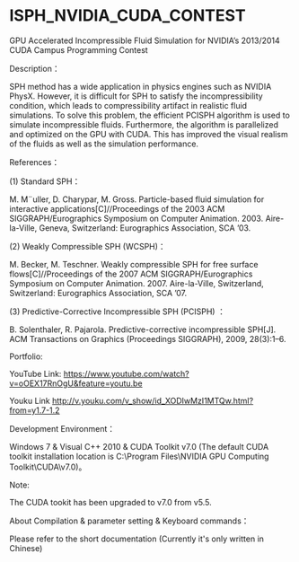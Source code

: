ISPH_NVIDIA_CUDA_CONTEST
========================

GPU Accelerated Incompressible Fluid Simulation for NVIDIA’s 2013/2014 CUDA Campus Programming Contest

Description：

SPH method has a wide application in physics engines such as NVIDIA PhysX. However, it is difficult for SPH to satisfy the incompressibility condition, which leads to compressibility artifact in realistic fluid simulations. To solve this problem, the efficient PCISPH algorithm is used to simulate incompressible fluids. Furthermore, the algorithm is parallelized and optimized on the GPU with CUDA. This has improved the visual realism of the fluids as well as the simulation performance.


References：

(1) Standard SPH：

M. M¨uller, D. Charypar, M. Gross. Particle-based fluid simulation for interactive applications[C]//Proceedings of the 2003 ACM SIGGRAPH/Eurographics Symposium on Computer Animation. 2003. Aire-la-Ville, Geneva, Switzerland: Eurographics Association, SCA ’03.

(2) Weakly Compressible SPH (WCSPH)：

M. Becker, M. Teschner. Weakly compressible SPH for free surface flows[C]//Proceedings of the 2007 ACM SIGGRAPH/Eurographics Symposium on Computer Animation. 2007. Aire-la-Ville, Switzerland, Switzerland: Eurographics Association, SCA ’07.

(3) Predictive-Corrective Incompressible SPH (PCISPH) ：

B. Solenthaler, R. Pajarola. Predictive-corrective incompressible SPH[J]. ACM Transactions on Graphics (Proceedings SIGGRAPH), 2009, 28(3):1–6.



Portfolio:

YouTube Link: https://www.youtube.com/watch?v=oOEX17RnOgU&feature=youtu.be

Youku Link http://v.youku.com/v_show/id_XODIwMzI1MTQw.html?from=y1.7-1.2
  
  
    
Development Environment：

Windows 7 & Visual C++ 2010 & CUDA Toolkit v7.0 (The default CUDA toolkit installation location is C:\Program Files\NVIDIA GPU Computing Toolkit\CUDA\v7.0)。

Note:

The CUDA tookit has been upgraded to v7.0 from v5.5.


About Compilation & parameter setting & Keyboard commands：

Please refer to the short documentation (Currently it's only written in Chinese)
